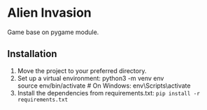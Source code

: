 # Alien Invasion

Game base on pygame module.

## Installation

1. Move the project to your preferred directory.
2. Set up a virtual environment:
   python3 -m venv env <br/>
   source env/bin/activate  # On Windows: env\Scripts\activate
3. Install the dependencies from requirements.txt:
   `pip install -r requirements.txt`
